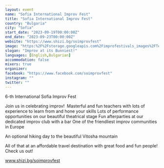 ```yaml
---
layout: event
name: "Sofia International Improv Fest"
title: "Sofia International Improv Fest"
country: "Bulgaria"
city: "Sofia"
start_date: "2023-09-19T00:00:00Z"
end_date: "2023-09-23T00:00:00Z"
website: "https://www.shizi.bg/soimprovfest"
image: "https:%2F%2Fstorage.googleapis.com%2Fimprofestivals_images%2FTeaser_V - ШиЗи Импро Театър.png"
slogan: "Improv at its Bunniest!"
languages: [English,Bulgarian]
accommodation: false
mixers: true
organizer: 
facebook: "https://www.facebook.com/soimprovfest"
instagram: ""
twitter: ""
---
```


6-th International Sofia Improv Fest

Join us in celebrating improv! 
​
Masterful and fun teachers with lots of experience to learn from and hone your skills
Lots of performance opportunities on our beautiful theatrical stage
Fun afterparties at our dedicated improv club with a bar
One of the friendliest improv communities in Europe 

An optional hiking day to the beautiful Vitosha mountain
 
All of that at an affordable travel destination with great food and fun people! Check us out!

www.shizi.bg/soimprovfest

